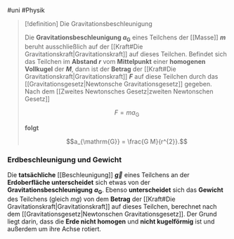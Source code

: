 #uni #Physik 

> [!definition] Die Gravitationsbeschleunigung
> 
> Die **Gravitationsbeschleunigung $a_{\mathrm{G}}$** eines Teilchens der [[Masse]] **$m$** beruht ausschließlich auf der [[Kraft#Die Gravitationskraft|Gravitationskraft]] auf dieses Teilchen. Befindet sich das Teilchen im **Abstand $r$** vom **Mittelpunkt** einer **homogenen Vollkugel** der **$M$**, dann ist der **Betrag** der [[Kraft#Die Gravitationskraft|Gravitationskraft]] **$F$** auf diese Teilchen durch das [[Gravitationsgesetz|Newtonsche Gravitationsgesetz]] gegeben. Nach dem [[Zweites Newtonsches Gesetz|zweiten Newtonschen Gesetz]]
> 
> $$F = m a_{\mathrm{G}}$$
> 
> **folgt**
> 
> $$a_{\mathrm{G}} = \frac{G M}{r^{2}}.$$

### Erdbeschleunigung und Gewicht

Die **tatsächliche** [[Beschleunigung]] **$\vec{g}$** eines Teilchens an der **Erdoberfläche unterscheidet** sich etwas von der **Gravitationsbeschleunigung** **$a_{\mathrm{G}}$**. Ebenso **unterscheidet** sich das **Gewicht** des Teilchens (gleich $m g$) von dem **Betrag** der [[Kraft#Die Gravitationskraft|Gravitationskraft]] auf dieses Teilchen, berechnet nach dem [[Gravitationsgesetz|Newtonschen Gravitationsgesetz]]. Der Grund liegt darin, dass die **Erde nicht homogen** und **nicht kugelförmig** ist und außerdem um ihre Achse rotiert.